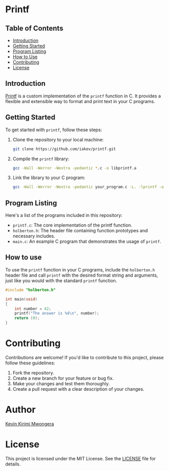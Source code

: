 # Printf

## Table of Contents
- [Introduction](#introduction)
- [Getting Started](#getting-started)
- [Program Listing](#program-listing)
- [How to Use](#how-to-use)
- [Contributing](#contributing)
- [License](#license)

## Introduction
[Printf](https://github.com/iakev/printf) is a custom implementation of the `printf` function in C. It provides a flexible and extensible way to format and print text in your C programs.

## Getting Started
To get started with `printf`, follow these steps:

1. Clone the repository to your local machine:

   ```bash
   git clone https://github.com/iakev/printf.git
   ```
2. Compile the `printf` library:

   ```bash
   gcc -Wall -Werror -Wextra -pedantic *.c -o libprintf.a
   ````

3. Link the library to your C program:

   ```bash
   gcc -Wall -Werror -Wextra -pedantic your_program.c -L. -lprintf -o your_program
   ```

## Program Listing

Here's a list of the programs included in this repository:

- `printf.c`: The core implementation of the printf function.
- `holberton.h`: The header file containing function prototypes and necessary includes.
- `main.c`: An example C program that demonstrates the usage of `printf`.
  


## How to use

To use the `printf` function in your C programs, include the `holberton.h` header file and call `printf` with the desired format string and arguments, just like you would with the standard `printf` function.

```c
#include "holberton.h"

int main(void)
{
    int number = 42;
    printf("The answer is %d\n", number);
    return (0);
}
```

# Contributing

Contributions are welcome! If you'd like to contribute to this project, please follow these guidelines:

1. Fork the repository.
2. Create a new branch for your feature or bug fix.
3. Make your changes and test them thoroughly.
4. Create a pull request with a clear description of your changes.

# Author

[Kevin Kirimi Mwongera](kirimikmwongera@gmail.com)


# License

This project is licensed under the MIT License. See the [LICENSE](https://github.com/iakev/printf/blob/main/LICENSE.md) file for details.
